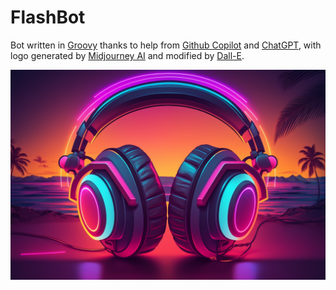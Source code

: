 # FlashBot

Bot written in [Groovy](https://groovy-lang.org/) thanks to
help from [Github Copilot](https://github.com/features/copilot)
and [ChatGPT](https://chat.openai.com/chat), with logo generated
by [Midjourney AI](https://midjourney.com/) and modified by
[Dall-E](https://openai.com/dall-e-2/).

![FlashBot banner](./logo/banner-readme.png)
